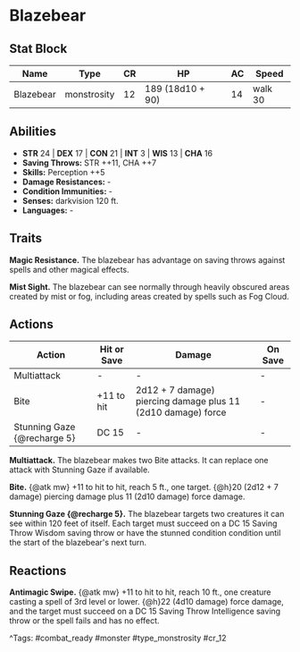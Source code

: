 # Blazebear

## Stat Block

| Name | Type | CR | HP | AC | Speed |
|------|------|----|----|----|-------|
| Blazebear | monstrosity | 12 | 189 (18d10 + 90) | 14 | walk 30 |

## Abilities

- **STR** 24 | **DEX** 17 | **CON** 21 | **INT** 3 | **WIS** 13 | **CHA** 16
- **Saving Throws:** STR ++11, CHA ++7  
- **Skills:** Perception ++5  
- **Damage Resistances:** -  
- **Condition Immunities:** -  
- **Senses:** darkvision 120 ft.  
- **Languages:** -

## Traits

**Magic Resistance.** The blazebear has advantage on saving throws against spells and other magical effects.

**Mist Sight.** The blazebear can see normally through heavily obscured areas created by mist or fog, including areas created by spells such as Fog Cloud.


## Actions

| Action | Hit or Save | Damage | On Save |
|--------|--------------|--------|----------|
| Multiattack | - | - | - |
| Bite | +11 to hit | 2d12 + 7 damage) piercing damage plus 11 (2d10 damage) force | - |
| Stunning Gaze {@recharge 5} | DC 15 | - | - |

**Multiattack.** The blazebear makes two Bite attacks. It can replace one attack with Stunning Gaze if available.

**Bite.** {@atk mw} +11 to hit to hit, reach 5 ft., one target. {@h}20 (2d12 + 7 damage) piercing damage plus 11 (2d10 damage) force damage.

**Stunning Gaze {@recharge 5}.** The blazebear targets two creatures it can see within 120 feet of itself. Each target must succeed on a DC 15 Saving Throw Wisdom saving throw or have the stunned condition condition until the start of the blazebear's next turn.

## Reactions

**Antimagic Swipe.** {@atk mw} +11 to hit to hit, reach 10 ft., one creature casting a spell of 3rd level or lower. {@h}22 (4d10 damage) force damage, and the target must succeed on a DC 15 Saving Throw Intelligence saving throw or the spell fails and has no effect.



^Tags: #combat_ready #monster #type_monstrosity #cr_12